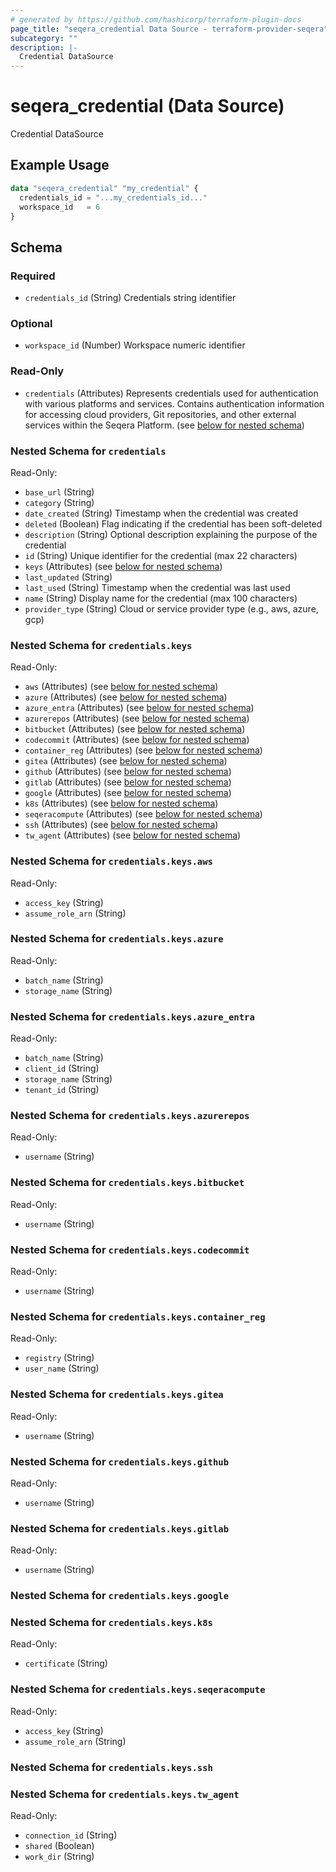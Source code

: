 ```yaml
---
# generated by https://github.com/hashicorp/terraform-plugin-docs
page_title: "seqera_credential Data Source - terraform-provider-seqera"
subcategory: ""
description: |-
  Credential DataSource
---
```


# seqera_credential (Data Source)

Credential DataSource

## Example Usage

```terraform
data "seqera_credential" "my_credential" {
  credentials_id = "...my_credentials_id..."
  workspace_id   = 6
}
```

<!-- schema generated by tfplugindocs -->
## Schema

### Required

- `credentials_id` (String) Credentials string identifier

### Optional

- `workspace_id` (Number) Workspace numeric identifier

### Read-Only

- `credentials` (Attributes) Represents credentials used for authentication with various platforms and services.
Contains authentication information for accessing cloud providers, Git repositories,
and other external services within the Seqera Platform. (see [below for nested schema](#nestedatt--credentials))

<a id="nestedatt--credentials"></a>
### Nested Schema for `credentials`

Read-Only:

- `base_url` (String)
- `category` (String)
- `date_created` (String) Timestamp when the credential was created
- `deleted` (Boolean) Flag indicating if the credential has been soft-deleted
- `description` (String) Optional description explaining the purpose of the credential
- `id` (String) Unique identifier for the credential (max 22 characters)
- `keys` (Attributes) (see [below for nested schema](#nestedatt--credentials--keys))
- `last_updated` (String)
- `last_used` (String) Timestamp when the credential was last used
- `name` (String) Display name for the credential (max 100 characters)
- `provider_type` (String) Cloud or service provider type (e.g., aws, azure, gcp)

<a id="nestedatt--credentials--keys"></a>
### Nested Schema for `credentials.keys`

Read-Only:

- `aws` (Attributes) (see [below for nested schema](#nestedatt--credentials--keys--aws))
- `azure` (Attributes) (see [below for nested schema](#nestedatt--credentials--keys--azure))
- `azure_entra` (Attributes) (see [below for nested schema](#nestedatt--credentials--keys--azure_entra))
- `azurerepos` (Attributes) (see [below for nested schema](#nestedatt--credentials--keys--azurerepos))
- `bitbucket` (Attributes) (see [below for nested schema](#nestedatt--credentials--keys--bitbucket))
- `codecommit` (Attributes) (see [below for nested schema](#nestedatt--credentials--keys--codecommit))
- `container_reg` (Attributes) (see [below for nested schema](#nestedatt--credentials--keys--container_reg))
- `gitea` (Attributes) (see [below for nested schema](#nestedatt--credentials--keys--gitea))
- `github` (Attributes) (see [below for nested schema](#nestedatt--credentials--keys--github))
- `gitlab` (Attributes) (see [below for nested schema](#nestedatt--credentials--keys--gitlab))
- `google` (Attributes) (see [below for nested schema](#nestedatt--credentials--keys--google))
- `k8s` (Attributes) (see [below for nested schema](#nestedatt--credentials--keys--k8s))
- `seqeracompute` (Attributes) (see [below for nested schema](#nestedatt--credentials--keys--seqeracompute))
- `ssh` (Attributes) (see [below for nested schema](#nestedatt--credentials--keys--ssh))
- `tw_agent` (Attributes) (see [below for nested schema](#nestedatt--credentials--keys--tw_agent))

<a id="nestedatt--credentials--keys--aws"></a>
### Nested Schema for `credentials.keys.aws`

Read-Only:

- `access_key` (String)
- `assume_role_arn` (String)


<a id="nestedatt--credentials--keys--azure"></a>
### Nested Schema for `credentials.keys.azure`

Read-Only:

- `batch_name` (String)
- `storage_name` (String)


<a id="nestedatt--credentials--keys--azure_entra"></a>
### Nested Schema for `credentials.keys.azure_entra`

Read-Only:

- `batch_name` (String)
- `client_id` (String)
- `storage_name` (String)
- `tenant_id` (String)


<a id="nestedatt--credentials--keys--azurerepos"></a>
### Nested Schema for `credentials.keys.azurerepos`

Read-Only:

- `username` (String)


<a id="nestedatt--credentials--keys--bitbucket"></a>
### Nested Schema for `credentials.keys.bitbucket`

Read-Only:

- `username` (String)


<a id="nestedatt--credentials--keys--codecommit"></a>
### Nested Schema for `credentials.keys.codecommit`

Read-Only:

- `username` (String)


<a id="nestedatt--credentials--keys--container_reg"></a>
### Nested Schema for `credentials.keys.container_reg`

Read-Only:

- `registry` (String)
- `user_name` (String)


<a id="nestedatt--credentials--keys--gitea"></a>
### Nested Schema for `credentials.keys.gitea`

Read-Only:

- `username` (String)


<a id="nestedatt--credentials--keys--github"></a>
### Nested Schema for `credentials.keys.github`

Read-Only:

- `username` (String)


<a id="nestedatt--credentials--keys--gitlab"></a>
### Nested Schema for `credentials.keys.gitlab`

Read-Only:

- `username` (String)


<a id="nestedatt--credentials--keys--google"></a>
### Nested Schema for `credentials.keys.google`


<a id="nestedatt--credentials--keys--k8s"></a>
### Nested Schema for `credentials.keys.k8s`

Read-Only:

- `certificate` (String)


<a id="nestedatt--credentials--keys--seqeracompute"></a>
### Nested Schema for `credentials.keys.seqeracompute`

Read-Only:

- `access_key` (String)
- `assume_role_arn` (String)


<a id="nestedatt--credentials--keys--ssh"></a>
### Nested Schema for `credentials.keys.ssh`


<a id="nestedatt--credentials--keys--tw_agent"></a>
### Nested Schema for `credentials.keys.tw_agent`

Read-Only:

- `connection_id` (String)
- `shared` (Boolean)
- `work_dir` (String)
